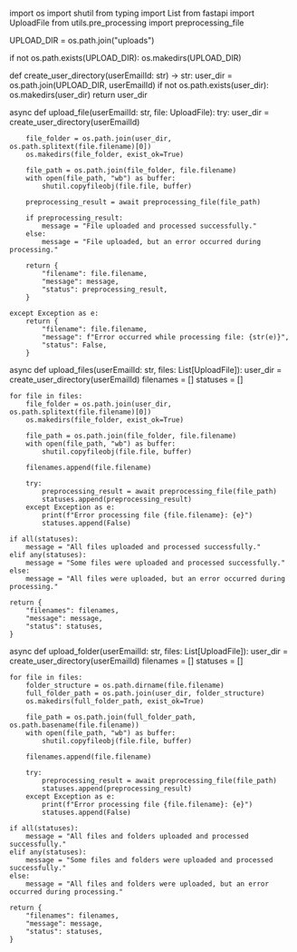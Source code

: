 import os
import shutil
from typing import List
from fastapi import UploadFile
from utils.pre_processing import preprocessing_file

UPLOAD_DIR = os.path.join("uploads")

if not os.path.exists(UPLOAD_DIR):
    os.makedirs(UPLOAD_DIR)


def create_user_directory(userEmailId: str) -> str:
    user_dir = os.path.join(UPLOAD_DIR, userEmailId)
    if not os.path.exists(user_dir):
        os.makedirs(user_dir)
    return user_dir


async def upload_file(userEmailId: str, file: UploadFile):
    try:
        user_dir = create_user_directory(userEmailId)

        file_folder = os.path.join(user_dir, os.path.splitext(file.filename)[0])
        os.makedirs(file_folder, exist_ok=True)

        file_path = os.path.join(file_folder, file.filename)
        with open(file_path, "wb") as buffer:
            shutil.copyfileobj(file.file, buffer)

        preprocessing_result = await preprocessing_file(file_path)

        if preprocessing_result:
            message = "File uploaded and processed successfully."
        else:
            message = "File uploaded, but an error occurred during processing."

        return {
            "filename": file.filename,
            "message": message,
            "status": preprocessing_result,
        }

    except Exception as e:
        return {
            "filename": file.filename,
            "message": f"Error occurred while processing file: {str(e)}",
            "status": False,
        }


async def upload_files(userEmailId: str, files: List[UploadFile]):
    user_dir = create_user_directory(userEmailId)
    filenames = []
    statuses = []

    for file in files:
        file_folder = os.path.join(user_dir, os.path.splitext(file.filename)[0])
        os.makedirs(file_folder, exist_ok=True)

        file_path = os.path.join(file_folder, file.filename)
        with open(file_path, "wb") as buffer:
            shutil.copyfileobj(file.file, buffer)

        filenames.append(file.filename)

        try:
            preprocessing_result = await preprocessing_file(file_path)
            statuses.append(preprocessing_result)
        except Exception as e:
            print(f"Error processing file {file.filename}: {e}")
            statuses.append(False)

    if all(statuses):
        message = "All files uploaded and processed successfully."
    elif any(statuses):
        message = "Some files were uploaded and processed successfully."
    else:
        message = "All files were uploaded, but an error occurred during processing."

    return {
        "filenames": filenames,
        "message": message,
        "status": statuses,
    }


async def upload_folder(userEmailId: str, files: List[UploadFile]):
    user_dir = create_user_directory(userEmailId)
    filenames = []
    statuses = []

    for file in files:
        folder_structure = os.path.dirname(file.filename)
        full_folder_path = os.path.join(user_dir, folder_structure)
        os.makedirs(full_folder_path, exist_ok=True)

        file_path = os.path.join(full_folder_path, os.path.basename(file.filename))
        with open(file_path, "wb") as buffer:
            shutil.copyfileobj(file.file, buffer)

        filenames.append(file.filename)

        try:
            preprocessing_result = await preprocessing_file(file_path)
            statuses.append(preprocessing_result)
        except Exception as e:
            print(f"Error processing file {file.filename}: {e}")
            statuses.append(False)

    if all(statuses):
        message = "All files and folders uploaded and processed successfully."
    elif any(statuses):
        message = "Some files and folders were uploaded and processed successfully."
    else:
        message = "All files and folders were uploaded, but an error occurred during processing."

    return {
        "filenames": filenames,
        "message": message,
        "status": statuses,
    }
